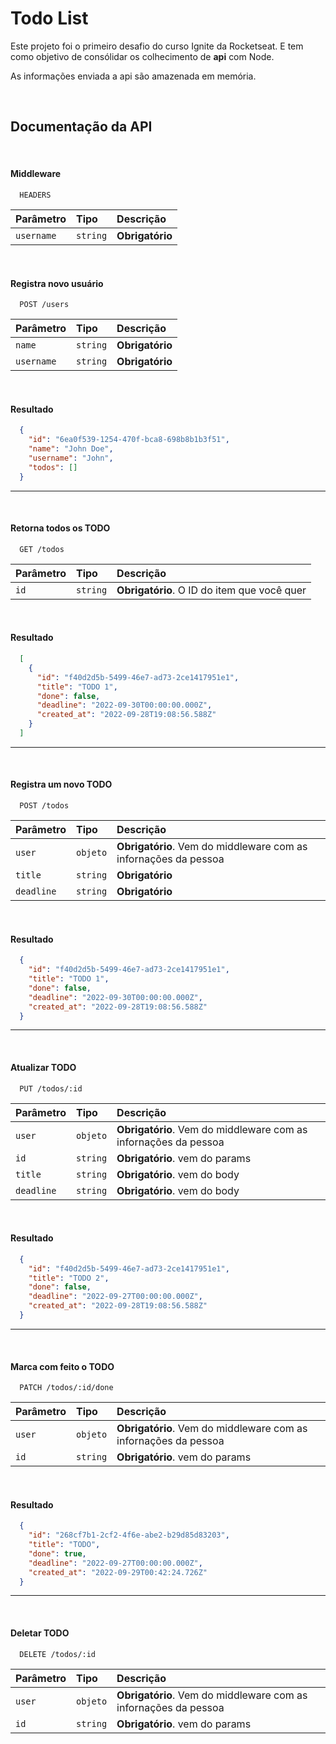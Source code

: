 
# Todo List

Este projeto foi o primeiro desafio do curso Ignite da Rocketseat. E tem como objetivo de consólidar os colhecimento de **api** com Node.

As informações enviada a api são amazenada em memória.

<br/>

## Documentação da API

<br/>

#### Middleware

```http
  HEADERS
```

| Parâmetro   | Tipo       | Descrição                           |
| :---------- | :--------- | :---------------------------------- |
| `username` | `string` | **Obrigatório**|

<br/>

#### Registra novo usuário

```http
  POST /users
```

| Parâmetro   | Tipo       | Descrição                           |
| :---------- | :--------- | :---------------------------------- |
| `name` | `string` | **Obrigatório**|
| `username` | `string` | **Obrigatório**|

<br/>

#### Resultado
```json
  {
    "id": "6ea0f539-1254-470f-bca8-698b8b1b3f51",
    "name": "John Doe",
    "username": "John",
    "todos": []
  }
```
<hr/>

<br/>

#### Retorna todos os TODO

```http
  GET /todos
```

| Parâmetro   | Tipo       | Descrição                                   |
| :---------- | :--------- | :------------------------------------------ |
| `id`      | `string` | **Obrigatório**. O ID do item que você quer |

<br/>

#### Resultado
```json
  [
    {
      "id": "f40d2d5b-5499-46e7-ad73-2ce1417951e1",
      "title": "TODO 1",
      "done": false,
      "deadline": "2022-09-30T00:00:00.000Z",
      "created_at": "2022-09-28T19:08:56.588Z"
    }
  ]
```
<hr/>

<br/>

#### Registra um novo TODO

```http
  POST /todos
```

| Parâmetro   | Tipo       | Descrição                                   |
| :---------- | :--------- | :------------------------------------------ |
| `user`      | `objeto` | **Obrigatório**. Vem do middleware com as infornações da pessoa |
| `title`      | `string` | **Obrigatório**|
| `deadline`      | `string` | **Obrigatório**|

<br/>

#### Resultado
```json
  {
    "id": "f40d2d5b-5499-46e7-ad73-2ce1417951e1",
    "title": "TODO 1",
    "done": false,
    "deadline": "2022-09-30T00:00:00.000Z",
    "created_at": "2022-09-28T19:08:56.588Z"
  }
```
<hr/>

<br/>

#### Atualizar TODO

```http
  PUT /todos/:id
```

| Parâmetro   | Tipo       | Descrição                                   |
| :---------- | :--------- | :------------------------------------------ |
| `user`      | `objeto` | **Obrigatório**. Vem do middleware com as infornações da pessoa |
| `id`      | `string` | **Obrigatório**. vem do params |
| `title`      | `string` | **Obrigatório**. vem do body |
| `deadline`      | `string` | **Obrigatório**. vem do body |

<br/>

#### Resultado
```json
  {
    "id": "f40d2d5b-5499-46e7-ad73-2ce1417951e1",
    "title": "TODO 2",
    "done": false,
    "deadline": "2022-09-27T00:00:00.000Z",
    "created_at": "2022-09-28T19:08:56.588Z"
  }
```
<hr/>
<br/>

#### Marca com feito o TODO

```http
  PATCH /todos/:id/done
```

| Parâmetro   | Tipo       | Descrição                                   |
| :---------- | :--------- | :------------------------------------------ |
| `user`      | `objeto` | **Obrigatório**. Vem do middleware com as infornações da pessoa |
| `id`      | `string` | **Obrigatório**. vem do params |

<br/>

#### Resultado
```json
  {
    "id": "268cf7b1-2cf2-4f6e-abe2-b29d85d83203",
    "title": "TODO",
    "done": true,
    "deadline": "2022-09-27T00:00:00.000Z",
    "created_at": "2022-09-29T00:42:24.726Z"
  }
```
<hr/>

<br/>

#### Deletar TODO

```http
  DELETE /todos/:id
```

| Parâmetro   | Tipo       | Descrição                                   |
| :---------- | :--------- | :------------------------------------------ |
| `user`      | `objeto` | **Obrigatório**. Vem do middleware com as infornações da pessoa |
| `id`      | `string` | **Obrigatório**. vem do params |